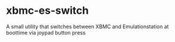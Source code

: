 xbmc-es-switch
==============

A small utility that switches between XBMC and Emulationstation at boottime via joypad button press
